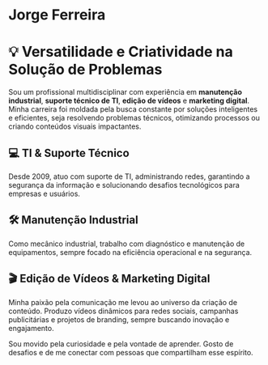 # Jorge Ferreira

# 💡 Versatilidade e Criatividade na Solução de Problemas  

Sou um profissional multidisciplinar com experiência em **manutenção industrial**, **suporte técnico de TI**, **edição de vídeos** e **marketing digital**. Minha carreira foi moldada pela busca constante por soluções inteligentes e eficientes, seja resolvendo problemas técnicos, otimizando processos ou criando conteúdos visuais impactantes.  

## 💻 TI & Suporte Técnico  
Desde 2009, atuo com suporte de TI, administrando redes, garantindo a segurança da informação e solucionando desafios tecnológicos para empresas e usuários.  

## 🛠 Manutenção Industrial  
Como mecânico industrial, trabalho com diagnóstico e manutenção de equipamentos, sempre focado na eficiência operacional e na segurança.  

## 🎬 Edição de Vídeos & Marketing Digital  
Minha paixão pela comunicação me levou ao universo da criação de conteúdo. Produzo vídeos dinâmicos para redes sociais, campanhas publicitárias e projetos de branding, sempre buscando inovação e engajamento.  

Sou movido pela curiosidade e pela vontade de aprender. Gosto de desafios e de me conectar com pessoas que compartilham esse espírito.

